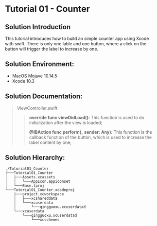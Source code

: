 Tutorial 01 - Counter
====================

## Solution Introduction
This tutorial introduces how to build an simple counter app using Xcode with swift. There is only one lable and one button, where a click on the button will trigger the label to increase by one.

## Solution Environment:
* MacOS Mojave 10.14.5
* Xcode 10.3

## Solution Documentation:
> ViewController.swift
>
>> **override func viewDidLoad():** This function is used to do initialization after the view is loaded;
>>
>> **@IBAction func perform(_ sender: Any):** This function is the callback function of the button, which is used to increase the label content by one;
>

## Solution Hierarchy:
```
./Tutorial01_Counter
├───Tutorial01_Counter
│   ├───Assets.xcassets
│   │   └───AppIcon.appiconset
│   └───Base.lproj
└───Tutorial01_Counter.xcodeproj
    ├───project.xcworkspace
    │   ├───xcshareddata
    │   └───xcuserdata
    │       └───qingguoxu.xcuserdatad
    └───xcuserdata
        └───qingguoxu.xcuserdatad
            └───xcschemes
```
